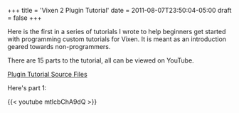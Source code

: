 +++
title = 'Vixen 2 Plugin Tutorial'
date = 2011-08-07T23:50:04-05:00
draft = false
+++

Here is the first in a series of tutorials I wrote to help beginners get started with programming custom tutorials for Vixen.  It is meant as an introduction geared towards non-programmers.

There are 15 parts to the tutorial, all can be viewed on YouTube.

[Plugin Tutorial Source Files](/repository/downloads/Tutorial.zip)

Here's part 1:

{{< youtube mtlcbChA9dQ >}}